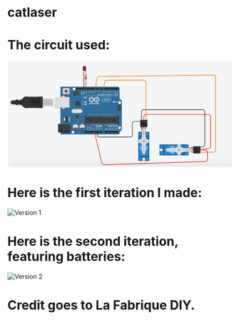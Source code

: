 # catlaser

# The circuit used:
![circuit](media/circuit.png)

# Here is the first iteration I made:
![Version 1](media/version1.gif)

# Here is the second iteration, featuring batteries:
![Version 2](media/version2.gif)

# Credit goes to La Fabrique DIY.